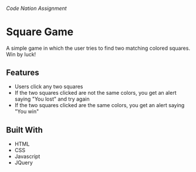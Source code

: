 ###### Code Nation Assignment ######


# Square Game

A simple game in which the user tries to find two matching colored squares. Win by luck!


## Features ##
* Users click any two squares
* If the two squares clicked are not the same colors, you get an alert saying "You lost" and try again
* If the two squares clicked are the same colors, you get an alert saying "You win" 


## Built With ##
* HTML
* CSS
* Javascript
* JQuery
